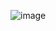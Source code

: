 ![image](https://github.com/n4vn337/win11-harry/assets/59524376/b6e1ea6d-73bf-46d3-bced-2f4b03c04ed7)
